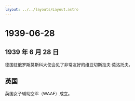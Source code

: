 ```yaml
---
layout: ../../layouts/Layout.astro
---
```


# 1939-06-28

## 1939 年 6 月 28 日

德国驻俄罗斯莫斯科大使会见了非常友好的维亚切斯拉夫·莫洛托夫。

## 英国

英国女子辅助空军（WAAF）成立。